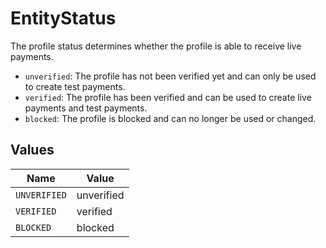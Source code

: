 # EntityStatus

The profile status determines whether the profile is able to receive live payments.

* `unverified`: The profile has not been verified yet and can only be used to create test payments.
* `verified`: The profile has been verified and can be used to create live payments and test payments.
* `blocked`: The profile is blocked and can no longer be used or changed.


## Values

| Name         | Value        |
| ------------ | ------------ |
| `UNVERIFIED` | unverified   |
| `VERIFIED`   | verified     |
| `BLOCKED`    | blocked      |
